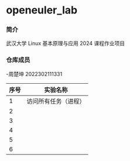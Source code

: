 # openeuler_lab
### 简介
武汉大学 Linux 基本原理与应用 2024
课程作业项目

### 仓库成员
-周楚坤 2022302111331

|序号 | 实验名称 |
|---|---|
| 1 | 访问所有任务（进程）|
| 2 | |模拟 malloc/free 内存分配与回收
|3 | |
|4 | |
|5 | |
| 6 |  |
